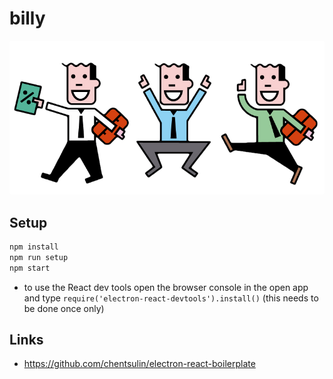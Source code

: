 # billy

![billy](concept/accountants.png)

## Setup

```bash
npm install
npm run setup
npm start
```

* to use the React dev tools open the browser console in the open app and type `require('electron-react-devtools').install()` (this needs to be done once only)

## Links
* https://github.com/chentsulin/electron-react-boilerplate
